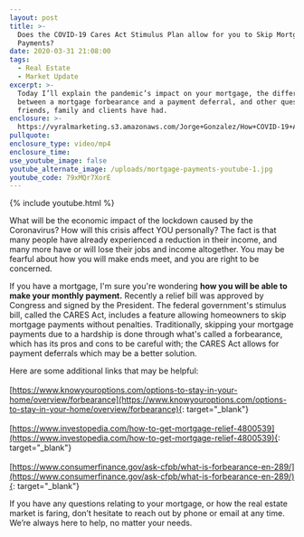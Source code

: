 ```yaml
---
layout: post
title: >-
  Does the COVID-19 Cares Act Stimulus Plan allow for you to Skip Mortgage
  Payments?
date: 2020-03-31 21:08:00
tags:
  - Real Estate
  - Market Update
excerpt: >-
  Today I’ll explain the pandemic’s impact on your mortgage, the difference
  between a mortgage forbearance and a payment deferral, and other questions our
  friends, family and clients have had.
enclosure: >-
  https://vyralmarketing.s3.amazonaws.com/Jorge+Gonzalez/How+COVID-19+Affects+Your+Mortgage.mp4
pullquote:
enclosure_type: video/mp4
enclosure_time:
use_youtube_image: false
youtube_alternate_image: /uploads/mortgage-payments-youtube-1.jpg
youtube_code: 79xMQr7XorE
---
```


{% include youtube.html %}

What will be the economic impact of the lockdown caused by the Coronavirus? How will this crisis affect YOU personally? The fact is that many people have already experienced a reduction in their income, and many more have or will lose their jobs and income altogether. You may be fearful about how you will make ends meet, and you are right to be concerned.

If you have a mortgage, I'm sure you're wondering **how you will be able to make your monthly payment.** Recently a relief bill was approved by Congress and signed by the President. The federal government's stimulus bill, called the CARES Act, includes a feature allowing homeowners to skip mortgage payments without penalties. Traditionally, skipping your mortgage payments due to a hardship is done through what's called a forbearance, which has its pros and cons to be careful with; the CARES Act allows for payment deferrals which may be a better solution.

Here are some additional links that may be helpful:<br><br>[https://www.knowyouroptions.com/options-to-stay-in-your-home/overview/forbearance](https://www.knowyouroptions.com/options-to-stay-in-your-home/overview/forbearance){: target="_blank"}<br><br>[https://www.investopedia.com/how-to-get-mortgage-relief-4800539](https://www.investopedia.com/how-to-get-mortgage-relief-4800539){: target="_blank"}<br><br>[https://www.consumerfinance.gov/ask-cfpb/what-is-forbearance-en-289/](https://www.consumerfinance.gov/ask-cfpb/what-is-forbearance-en-289/){: target="_blank"}

If you have any questions relating to your mortgage, or how the real estate market is faring, don’t hesitate to reach out by phone or email at any time. We’re always here to help, no matter your needs.